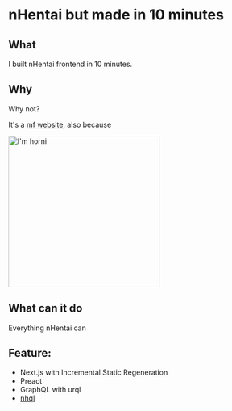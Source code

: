 # nHentai but made in 10 minutes

## What
I built nHentai frontend in 10 minutes.

## Why
Why not?

It's a [mf website](https://motherfuckingwebsite.com/), also because 
  
<img alt="I'm horni" src="https://user-images.githubusercontent.com/35027979/102120620-64501e00-3e75-11eb-9824-6ae0664200e0.JPG" width=300 />

## What can it do
Everything nHentai can

## Feature:
- Next.js with Incremental Static Regeneration
- Preact
- GraphQL with urql
- [nhql](https://github.com/SaltyAom/nhql)

